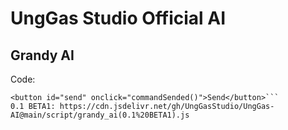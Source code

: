 # UngGas Studio Official AI

## Grandy AI
Code:
  ```<textarea type="text" id="message" oninput="checkTextarea()" placeholder="Type your message..."></textarea>
  <button id="send" onclick="commandSended()">Send</button>```
0.1 BETA1: https://cdn.jsdelivr.net/gh/UngGasStudio/UngGas-AI@main/script/grandy_ai(0.1%20BETA1).js
